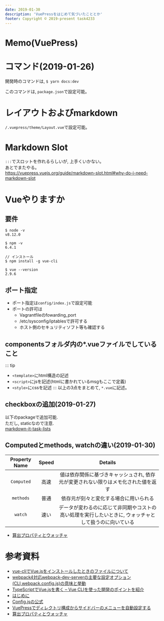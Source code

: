 ```yaml
---
date: 2019-01-30
description: 'VuePressをはじめて気づいたこととか'
footer: Copyright ©︎ 2019-present task4233
---
```


# Memo(VuePress)
# コマンド(2019-01-26)
開発時のコマンドは, 
`$ yarn docs:dev`

このコマンドは, `package.json`で設定可能。

# レイアウトおよびmarkdown
`/.vuepress/theme/Layout.vue`で設定可能。  

# Markdown Slot
`:::`でスロットを作れるらしいが, 上手くいかない。  
あとでまたやる。  
https://vuepress.vuejs.org/guide/markdown-slot.html#why-do-i-need-markdown-slot

# Vueやりますか
## 要件
```
$ node -v
v8.12.0

$ npm -v  
6.4.1

// インストール
$ npm install -g vue-cli

$ vue --version
2.9.6
```

## ポート指定
 - ポート指定は`config/index.js`で設定可能
 - ポートの許可は
   - Vagrantfileのfowarding_port
   - /etc/sysconfig/iptablesで許可する
   - ホスト側のセキュリティソフト等も確認する

## componentsフォルダ内の*.vueファイルでしていること
::: tip
 - `<template>`にhtml構造の記述
 - `<script>`にjsを記述(htmlに書かれているmsgもここで定義)
 - `<style>`にcssを記述
:::
以上の3点をまとめて, `*.vue`に記述。

## checkboxの追加(2019-01-27)
以下のpackageで追加可能.  
ただし, staticなので注意.  
[markdown-it-task-lists](https://github.com/revin/markdown-it-task-lists)

## Computedとmethods, watchの違い(2019-01-30)
|Property Name|Speed|Details|
|:-:|:-:|:-:|
|`Computed`|高速|値は依存関係に基づきキャッシュされ, 依存元が変更されない限りはメモ化された値を返す|  
|`methods`|普通|依存元が刻々と変化する場合に用いられる|
|`watch`|速い|データが変わるのに応じて非同期やコストの高い処理を実行したいときに, ウォッチャとして扱うのに向いている|


 - [算出プロパティとウォッチャ](https://jp.vuejs.org/v2/guide/computed.html)
 
# 参考資料
 - [vue-cliでVue.jsをインストールしたときのファイルについて](https://qiita.com/magaya0403/items/2b5d9641592df0c7cba2)
 - [webpack4対応webpack-dev-serverの主要な設定オプション(CLI,webpack.config.js)の意味と挙動](https://qiita.com/riversun/items/d27f6d3ab7aaa119deab)
 - [TypeScriptでVue.jsを書く – Vue CLIを使った開発のポイントを紹介](https://mae.chab.in/archives/60167)
 - [はじめに](https://jp.vuejs.org/v2/guide/index.html)
 - [Config.jsの公式](https://vuepress.vuejs.org/config/#basic-config)
 - [VuePressでディレクトリ構成からサイドバーのメニューを自動設定する](https://qiita.com/jacoyutorius/items/ad769d5e303d222f215a)
 - [算出プロパティとウォッチャ](https://jp.vuejs.org/v2/guide/computed.html)